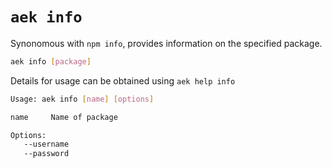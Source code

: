 # `aek info`

Synonomous with `npm info`, provides information on the specified package.

```bash
aek info [package]
```

Details for usage can be obtained using `aek help info`

```bash
Usage: aek info [name] [options]

name     Name of package

Options:
   --username
   --password
```
